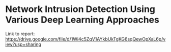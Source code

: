 # Network Intrusion Detection Using Various Deep Learning Approaches

Link to report: https://drive.google.com/file/d/1Wi4c5ZqV1AYkbUkTgKG6sqQewOpXaL6p/view?usp=sharing


